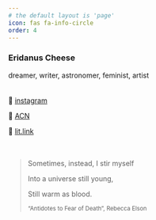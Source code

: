 ```yaml
---
# the default layout is 'page'
icon: fas fa-info-circle
order: 4
---
```


### Eridanus Cheese
dreamer, writer, astronomer, feminist, artist  
<br>
<br>
🩵 [instagram](https://github.com/eridanus_23/)  

🩵 [ACN](https://anilist.co/user/muuuChiyo/)  

🩵 [lit.link](https://lit.link/en/eridanus/)  
<br>
<br>
> Sometimes, instead, I stir myself  
> 
> Into a universe still young,  
> 
> Still warm as blood.  
> 
> <small>“Antidotes to Fear of Death”, Rebecca Elson</small>
